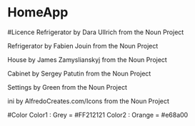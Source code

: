 # HomeApp
#Licence
Refrigerator by Dara Ullrich from the Noun Project

Refrigerator by Fabien Jouin from the Noun Project
    
House by James Zamyslianskyj from the Noun Project
    
Cabinet by Sergey Patutin from the Noun Project
    
Settings by  Green from the Noun Project
    
ini by AlfredoCreates.com/Icons from the Noun Project


#Color
    Color1 : Grey   = #FF212121
    Color2 : Orange = #e68a00

